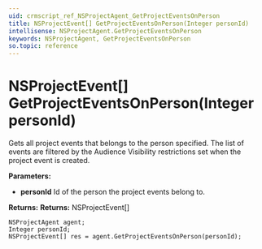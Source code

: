 ```yaml
---
uid: crmscript_ref_NSProjectAgent_GetProjectEventsOnPerson
title: NSProjectEvent[] GetProjectEventsOnPerson(Integer personId)
intellisense: NSProjectAgent.GetProjectEventsOnPerson
keywords: NSProjectAgent, GetProjectEventsOnPerson
so.topic: reference
---
```


# NSProjectEvent[] GetProjectEventsOnPerson(Integer personId)

Gets all project events that belongs to the person specified. The list of events are filtered by the Audience Visibility restrictions set when the project event is created.

**Parameters:**
 - **personId** Id of the person the project events belong to.

**Returns:** **Returns:** NSProjectEvent[]

```crmscript
NSProjectAgent agent;
Integer personId;
NSProjectEvent[] res = agent.GetProjectEventsOnPerson(personId);
```

